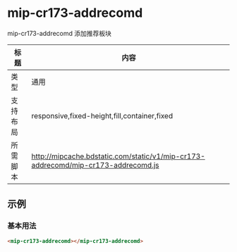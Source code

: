 # mip-cr173-addrecomd

mip-cr173-addrecomd 添加推荐板块

标题|内容
----|----
类型|通用
支持布局|responsive,fixed-height,fill,container,fixed
所需脚本|http://mipcache.bdstatic.com/static/v1/mip-cr173-addrecomd/mip-cr173-addrecomd.js

## 示例

### 基本用法
```html
<mip-cr173-addrecomd></mip-cr173-addrecomd>
```




